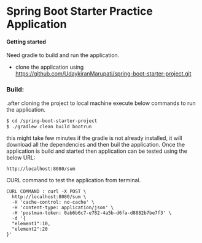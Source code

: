 # Spring Boot Starter Practice Application
#### Getting started
Need gradle to build and run the application.
  - clone the application using https://github.com/UdaykiranMarupati/spring-boot-starter-project.git
 
### Build:

  .after cloning the project to local machine execute below commands to run the application.
```sh
$ cd /spring-boot-starter-project
$ ./gradlew clean build bootrun
```
this might take few minutes if the gradle is not already installed, it will download all the dependencies and then buil the application.
Once the application is build and started then application can be tested using the below URL:
```sh.
http://localhost:8080/sum
```
CURL command to test the application from terminal.
```sh.
CURL COMMAND : curl -X POST \
  http://localhost:8080/sum \
  -H 'cache-control: no-cache' \
  -H 'content-type: application/json' \
  -H 'postman-token: 0ab6b6c7-e782-4a5b-d6fa-d8882b7be7f3' \
  -d '{
  "element1":10,
  "element2":20
}'
```
